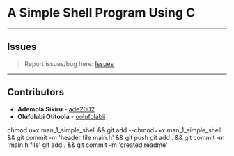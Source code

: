 # A Simple Shell Program Using C

---

## Issues

> Report issues/bug here: [Issues](https://github.com/oolufolabii/simple_shell/issues)

---

## Contributors

+ **Ademola Sikiru** - [ade2002](https://github.com/Ade2002/)
+ **Olufolabi Otitoola** - [oolufolabii](github.com/oolufolabii/)


chmod u+x man_1_simple_shell && git add --chmod=+x man_1_simple_shell && git commit -m 'header file main.h' && git push
git add .  && git commit -m 'main.h file'
git add . && git commit -m 'created readme'
